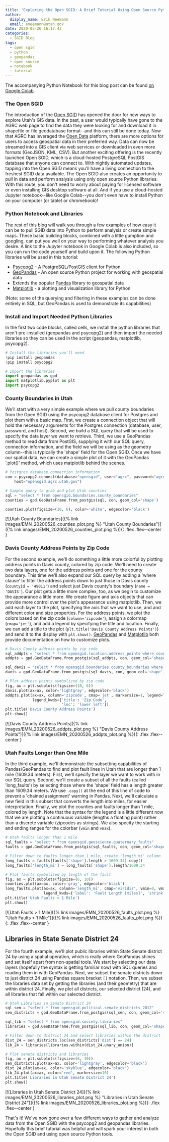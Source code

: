 ```yaml
---
title: 'Exploring the Open SGID: A Brief Tutorial Using Open Source Python Tools'
author:
  display_name: Erik Neemann
  email: eneemann@utah.gov
date: 2020-05-26 16:17:43
categories:
  - SGID Blog
tags:
  - open sgid
  - python
  - geopandas
  - open source
  - notebook
  - tutorial
---
```


The accompanying Python Notebook for this blog post can be found [on Google Colab](https://colab.research.google.com/drive/13evGMipBC0lqFStboTkZmtJji-zvovs0#scrollTo=tEkj3tFP-ca2).

### The Open SGID

The introduction of the [Open SGID](https://gis.utah.gov/introducing-open-sgid/) has opened the door for new ways to explore Utah's GIS data.  In the past, a user would typically have gone to the AGRC web page to find the data they were looking for and download it in shapefile or file geodatabase format--and this can still be done today.  Now that AGRC has leveraged the [Open Data](https://opendata.gis.utah.gov/) platform, there are more options for users to access geospatial data in their preferred way.  Data can now be streamed into a GIS client via web services or downloaded in even more formats (GeoJSON, KML, CSV).  But another exciting offering is the recently launched Open SGID, which is a cloud-hosted PostgreSQL PostGIS database that anyone can connect to.  With nightly automated updates, tapping into the Open SGID means you'll have a living connection to the freshest SGID data available.
The Open SGID also creates an opportunity to pull in data and perform analysis using only open source Python libraries.  With this route, you don't need to worry about paying for licensed software or even installing GIS desktop software at all.  And if you use a cloud-hosted Jupyter notebook--like Google Colab--you don't even have to install Python on your computer (or tablet or chromebook)!

### Python Notebook and Libraries

The rest of this blog will walk you through a few examples of how easy it can be to pull SGID data into Python to perform analysis or create simple maps.  These basic building blocks, combined with a little gumption and googling, can put you well on your way to performing whatever analysis you desire.  A link to the Jupyter notebook in Google Colab is also included, so you can run the code yourself and build upon it.  The following Python libraries will be used in this tutorial:

-   [Psycopg2](https://www.psycopg.org/) - A PostgreSQL/PostGIS client for Python
-   [GeoPandas](https://geopandas.org/) - An open source Python project for working with geospatial data
  - Extends the popular [Pandas](https://pandas.pydata.org/) library to geospatial data
- [Matplotlib](https://matplotlib.org/) - a plotting and visualization library for Python

(Note: some of the querying and filtering in these examples can be done entirely in SQL, but GeoPandas is used to demonstrate its capabilities)

### Install and Import Needed Python Libraries

In the first two code blocks, called cells, we install the python libraries that aren't pre-installed (geopandas and psycopg2) and then import the needed libraries so they can be used in the script (geopandas, matplotlib, psycopg2).

```py
# Install the libraries you'll need
!pip install geopandas
!pip install psycopg2
```

```py
# Import the libraries
import geopandas as gpd
import matplotlib.pyplot as plt
import psycopg2
```

### County Boundaries in Utah

We'll start with a very simple example where we pull county boundaries from the Open SGID using the psycopg2 database client for Postgres and plot them with a basic map.  First, we create a connection object that will hold the necessary arguments for the Postgres connection (database, user, password, and host).  Second, we build a SQL query that will be used to specify the data layer we want to retrieve.  Third, we use a GeoPandas method to read data from PostGIS, supplying it with our SQL query, connection information, and the field we will be using as the geometry column--this is typically the 'shape' field for the Open SGID.  Once we have our spatial data, we can create a simple plot of it with the GeoPandas '.plot()' method, which uses matplotlib behind the scenes.

```py
# Postgres database connection information
con = psycopg2.connect(database="opensgid", user="agrc", password="agrc",
    host="opensgid.agrc.utah.gov")

# Simple query to grab and plot Utah counties
sql = "select * from opensgid.boundaries.county_boundaries"
counties = gpd.GeoDataFrame.from_postgis(sql, con, geom_col='shape')

counties.plot(figsize=(10, 6), color='white', edgecolor='black')
```

[![Utah County Boundaries]({% link images/EMN_20200526_counties_plot.png %} "Utah County Boundaries")]({% link images/EMN_20200526_counties_plot.png %}){: .flex .flex--center }

### Davis County Address Points by Zip Code

For the second example, we'll do something a little more colorful by plotting address points in Davis county, colored by zip code.  We'll need to create two data layers, one for the address points and one for the county boundary.  This time we'll also expand our SQL query by adding a 'where clause' to filter the address points down to just those in Davis county (`countyid = '49011'`) and select just Davis county's boundary (`name = 'DAVIS'`).  Our plot gets a little more complex, too, as we begin to customize the appearance a little more.  We create figure and axis objects that can provide more control over the plot's appearance using matplotlib.  Then, we add each layer to the plot, specifying the axis that we want to use, and and different color and size properties.  For the address points, we plot the colors based on the zip code (`column='zipcode'`), assign a colormap (`cmap='jet'`), and add a legend by specifying the title and location.  Finally, we can add a title to the plot (`plt.title('Davis County Address Points')`) and send it to the display with `plt.show()`.  [GeoPandas](https://geopandas.org/mapping.html) and [Matplotlib](https://matplotlib.org/tutorials/introductory/pyplot.html) both provide documentation on how to customize plots.

```py
# Davis County address points by zip code
sql_addpts = "select * from opensgid.location.address_points where countyid = '49011'"
addpts = gpd.GeoDataFrame.from_postgis(sql_addpts, con, geom_col='shape')

sql_davis = "select * from opensgid.boundaries.county_boundaries where name = 'DAVIS'"
davis = gpd.GeoDataFrame.from_postgis(sql_davis, con, geom_col='shape')

# Plot address points symbolized by zip code
fig, ax = plt.subplots(figsize=(10, 6))
davis.plot(ax=ax, color='lightgray', edgecolor='black')
addpts.plot(ax=ax, column='zipcode', cmap='jet', markersize=1, legend=True,
            legend_kwds={'title': 'Zip Code',
                         'loc': 'lower left'})
plt.title('Davis County Address Points')
plt.show()
```

[![Davis County Address Points]({% link images/EMN_20200526_addpts_plot.png %} "Davis County Address Points")]({% link images/EMN_20200526_addpts_plot.png %}){: .flex .flex--center }

### Utah Faults Longer than One Mile

In the third example, we'll demonstrate the subsetting capabilities of Pandas/GeoPandas to find and plot fault lines in Utah that are longer than 1 mile (1609.34 meters).  First, we'll specify the layer we want to work with in our SQL query.  Second, we'll create a subset of all the faults (called 'long_faults') by selecting those where the 'shape' field has a length greater than 1609.34 meters.  We use `.copy()` at the end of this line of code to prevent a 'chained assignment' warning in Pandas.  Next, we'll calculate a new field in this subset that converts the length into miles, for easier interpretation.  Finally, we plot the counties and faults longer than 1 mile, colored by length.  Note that the syntax for the legend is a little different now that we are plotting a continuous variable (lengths a floating point) rather than a discrete variable (zipcodes as strings).  We also specify the starting and ending ranges for the colorbar (`vmin` and `vmax`).

```py
# Utah faults longer than 1 mile
sql_faults = "select * from opensgid.geoscience.quaternary_faults"
faults = gpd.GeoDataFrame.from_postgis(sql_faults, con, geom_col='shape')

# Filter down to faults longer than 1 mile, create 'length_mi' column
long_faults = faults[faults['shape'].length > 1609.34].copy()
long_faults['length_mi'] = long_faults['shape'].length/1609.34

# Plot faults symbolized by length of the fault
fig, ax = plt.subplots(figsize=(6, 10))
counties.plot(ax=ax, color='gray', edgecolor='black')
long_faults.plot(ax=ax, column='length_mi', cmap='viridis', vmin=0, vmax=30, legend=True,
                 legend_kwds={'label': 'Fault Length [miles]', 'shrink': 0.75})
plt.title('Utah Faults > 1 Mile')
plt.show()
```

[![Utah Faults > 1 Mile]({% link images/EMN_20200526_faults_plot.png %} "Utah Faults > 1 Mile")]({% link images/EMN_20200526_faults_plot.png %}){: .flex .flex--center }

## Libraries in State Senate District 24

For the fourth example, we'll plot public libraries within State Senate district 24 by using a spatial operation, which is really where GeoPandas shines and set itself apart from non-spatial tools.  We start by selecting our data layers (hopefully the syntax is getting familiar now) with SQL queries and reading them in with GeoPandas.  Next, we subset the senate districts down to just district 24 using Pandas square bracket `[]` notation.  Then, we subset the libraries data set by getting the libraries (and their geometry) that are within district 24.  Finally, we plot all districts, our selected district (24), and all libraries that fall within our selected district.

```py
# Utah Libraries in Senate District 24
sql_sen = "select * from opensgid.political.senate_districts_2012"
sen_districts = gpd.GeoDataFrame.from_postgis(sql_sen, con, geom_col='shape')

sql_lib = "select * from opensgid.society.libraries"
libraries = gpd.GeoDataFrame.from_postgis(sql_lib, con, geom_col='shape')

# Filter down to district 24 and select libraries within the district
dist_24 = sen_districts.loc[sen_districts['dist'] == 24]
lib_24 = libraries[libraries.within(dist_24.unary_union)]

# Plot senate districts and libraries
fig, ax = plt.subplots(figsize=(6, 10))
sen_districts.plot(ax=ax, color='lightgray', edgecolor='black')
dist_24.plot(ax=ax, color='skyblue', edgecolor='black')
lib_24.plot(ax=ax, color='red', markersize=10)
plt.title('Libraries in Utah Senate District 24')
plt.show()
```

[![Libraries in Utah Senate District 24]({% link images/EMN_20200526_libraries_plot.png %} "Libraries in Utah Senate District 24")]({% link images/EMN_20200526_libraries_plot.png %}){: .flex .flex--center }

That's it!  We've now gone over a few different ways to gather and analyze data from the Open SGID with the psycopg2 and geopandas libraries.  Hopefully this brief tutorial was helpful and will spark your interest in both the Open SGID and using open source Python tools.
